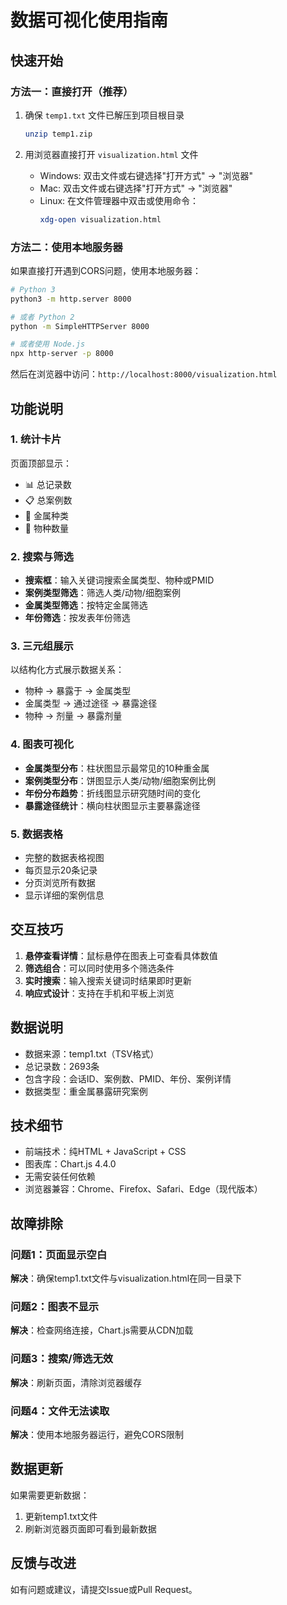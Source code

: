 # 数据可视化使用指南

## 快速开始

### 方法一：直接打开（推荐）

1. 确保 `temp1.txt` 文件已解压到项目根目录
   ```bash
   unzip temp1.zip
   ```

2. 用浏览器直接打开 `visualization.html` 文件
   - Windows: 双击文件或右键选择"打开方式" → "浏览器"
   - Mac: 双击文件或右键选择"打开方式" → "浏览器"
   - Linux: 在文件管理器中双击或使用命令：
     ```bash
     xdg-open visualization.html
     ```

### 方法二：使用本地服务器

如果直接打开遇到CORS问题，使用本地服务器：

```bash
# Python 3
python3 -m http.server 8000

# 或者 Python 2
python -m SimpleHTTPServer 8000

# 或者使用 Node.js
npx http-server -p 8000
```

然后在浏览器中访问：`http://localhost:8000/visualization.html`

## 功能说明

### 1. 统计卡片
页面顶部显示：
- 📊 总记录数
- 📋 总案例数  
- 🧪 金属种类
- 🐾 物种数量

### 2. 搜索与筛选
- **搜索框**：输入关键词搜索金属类型、物种或PMID
- **案例类型筛选**：筛选人类/动物/细胞案例
- **金属类型筛选**：按特定金属筛选
- **年份筛选**：按发表年份筛选

### 3. 三元组展示
以结构化方式展示数据关系：
- 物种 → 暴露于 → 金属类型
- 金属类型 → 通过途径 → 暴露途径
- 物种 → 剂量 → 暴露剂量

### 4. 图表可视化
- **金属类型分布**：柱状图显示最常见的10种重金属
- **案例类型分布**：饼图显示人类/动物/细胞案例比例
- **年份分布趋势**：折线图显示研究随时间的变化
- **暴露途径统计**：横向柱状图显示主要暴露途径

### 5. 数据表格
- 完整的数据表格视图
- 每页显示20条记录
- 分页浏览所有数据
- 显示详细的案例信息

## 交互技巧

1. **悬停查看详情**：鼠标悬停在图表上可查看具体数值
2. **筛选组合**：可以同时使用多个筛选条件
3. **实时搜索**：输入搜索关键词时结果即时更新
4. **响应式设计**：支持在手机和平板上浏览

## 数据说明

- 数据来源：temp1.txt（TSV格式）
- 总记录数：2693条
- 包含字段：会话ID、案例数、PMID、年份、案例详情
- 数据类型：重金属暴露研究案例

## 技术细节

- 前端技术：纯HTML + JavaScript + CSS
- 图表库：Chart.js 4.4.0
- 无需安装任何依赖
- 浏览器兼容：Chrome、Firefox、Safari、Edge（现代版本）

## 故障排除

### 问题1：页面显示空白
**解决**：确保temp1.txt文件与visualization.html在同一目录下

### 问题2：图表不显示
**解决**：检查网络连接，Chart.js需要从CDN加载

### 问题3：搜索/筛选无效
**解决**：刷新页面，清除浏览器缓存

### 问题4：文件无法读取
**解决**：使用本地服务器运行，避免CORS限制

## 数据更新

如果需要更新数据：
1. 更新temp1.txt文件
2. 刷新浏览器页面即可看到最新数据

## 反馈与改进

如有问题或建议，请提交Issue或Pull Request。
